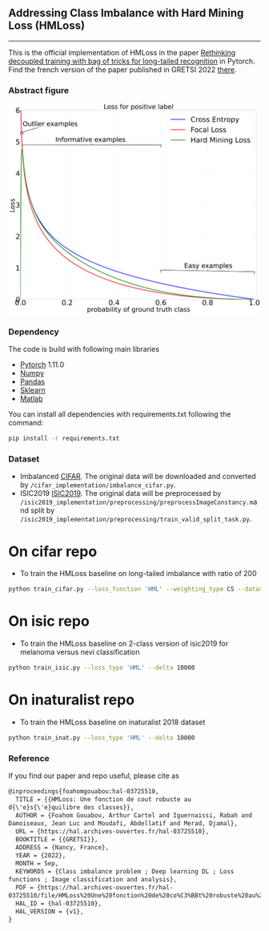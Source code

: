 ## Addressing Class Imbalance with Hard Mining Loss (HMLoss)
_________________

This is the official implementation of HMLoss in the paper [Rethinking decoupled training with bag of tricks for long-tailed recognition](https:) in Pytorch.
Find the french version of the paper published in GRETSI 2022 [there](https://hal.archives-ouvertes.fr/hal-03725510).
### Abstract figure

![Alt text](ressources/images/abstract_figure.png?raw=true "HMLoss")
### Dependency
The code is build with following main libraries
- [Pytorch](https://www.tensorflow.org) 1.11.0
- [Numpy](https://numpy.org/) 
- [Pandas](https://pandas.pydata.org/)
- [Sklearn](https://scikit-learn.org/stable/)
- [Matlab](https://ch.mathworks.com/fr/products/matlab.html)

You can install all dependencies with requirements.txt following the command:
```bash
pip install -r requirements.txt 
```


### Dataset
- Imbalanced [CIFAR](https://www.cs.toronto.edu/~kriz/cifar.html). The original data will be downloaded and converted by `/cifar_implementation/imbalance_cifar.py`.
- ISIC2019 [ISIC2019](https://challenge2019.isic-archive.com/). The original data will be preprocessed by `/isic2019_implementation/preprocessing/preprocessImageConstancy.m`and split by `/isic2019_implementation/preprocessing/train_valid_split_task.py`.


# On cifar repo
- To train the HMLoss baseline on long-tailed imbalance with ratio of 200 

```bash
python train_cifar.py --loss_function 'HML' --weighting_type CS --dataset_name 'cifar100' --imb_type 'exp' --imb_ratio 0.02 --gpu 0 
```

# On isic repo
- To train the HMLoss baseline on 2-class version of isic2019 for melanoma versus nevi classification

```bash
python train_isic.py --loss_type 'HML' --delta 10000   
```
# On inaturalist repo
- To train the HMLoss baseline on inaturalist 2018 dataset

```bash
python train_inat.py --loss_type 'HML' --delta 10000   
```

### Reference

If you find our paper and repo useful, please cite as

```
@inproceedings{foahomgouabou:hal-03725510,
  TITLE = {{HMLoss: Une fonction de cout robuste au d{\'e}s{\'e}quilibre des classes}},
  AUTHOR = {Foahom Gouabou, Arthur Cartel and Iguernaissi, Rabah and Damoiseaux, Jean Luc and Moudafi, Abdellatif and Merad, Djamal},
  URL = {https://hal.archives-ouvertes.fr/hal-03725510},
  BOOKTITLE = {{GRETSI}},
  ADDRESS = {Nancy, France},
  YEAR = {2022},
  MONTH = Sep,
  KEYWORDS = {Class imbalance problem ; Deep learning DL ; Loss functions ; Image classification and analysis},
  PDF = {https://hal.archives-ouvertes.fr/hal-03725510/file/HMLoss%20Une%20fonction%20de%20co%C3%BBt%20robuste%20au%20d%C3%A9s%C3%A9quilibre%20des%20classes.pdf},
  HAL_ID = {hal-03725510},
  HAL_VERSION = {v1},
}
